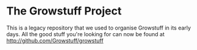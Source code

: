 The Growstuff Project
=====================

This is a legacy repository that we used to organise Growstuff in its early days.  All the good stuff you're looking for can now be found at http://github.com/Growstuff/growstuff
